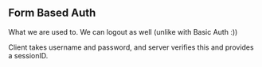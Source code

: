 ## Form Based Auth

What we are used to. We can logout as well (unlike with Basic Auth :)) 

Client takes username and password, and server verifies this and provides a sessionID.

